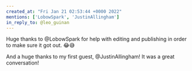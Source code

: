 ```yaml
---
created_at: "Fri Jan 21 02:53:44 +0000 2022"
mentions: ['LobowSpark', 'JustinAllingham']
in_reply_to: @leo_guinan
---
```


Huge thanks to @LobowSpark for help with editing and publishing in order to make sure it got out. 😂😅

And a huge thanks to my first guest, @JustinAllingham! It was a great conversation!